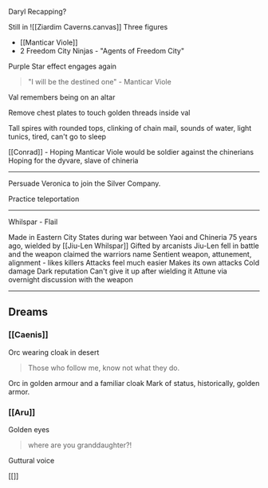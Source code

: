 
Daryl Recapping?


Still in ![[Ziardim Caverns.canvas]]
Three figures
- [[Manticar Viole]]
- 2 Freedom City Ninjas - "Agents of Freedom City"

Purple Star effect engages again

> "I will be the destined one" - Manticar Viole

Val remembers being on an altar

Remove chest plates to touch golden threads inside val

Tall spires with rounded tops, clinking of chain mail, sounds of water, light tunics, tired, can't go to sleep

[[Conrad]] - Hoping Manticar Viole would be soldier against the chinerians
Hoping for the dyvare, slave of chineria

<hr>

Persuade Veronica to join the Silver Company.

Practice teleportation

<hr>

Whilspar - Flail

Made in Eastern City States during war between Yaoi and Chineria 75 years ago, wielded by [[Jiu-Len Whilspar]]
Gifted by arcanists
Jiu-Len fell in battle and the weapon claimed the warriors name
Sentient weapon, attunement, alignment - likes killers
Attacks feel much easier
Makes its own attacks
Cold damage
Dark reputation
Can't give it up after wielding it
Attune via overnight discussion with the weapon


<hr>

## Dreams

### [[Caenis]] 

Orc wearing cloak in desert
> Those who follow me, know not what they do.

Orc in golden armour and a familiar cloak
Mark of status, historically, golden armor.


### [[Aru]]

Golden eyes
> where are you granddaughter?!

Guttural voice

[[]]